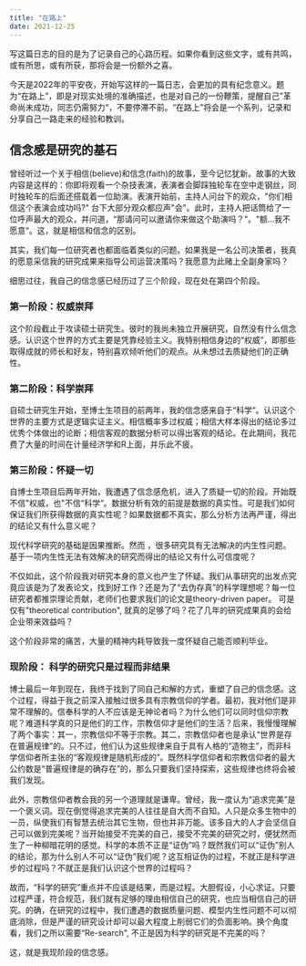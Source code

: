 ```yaml
---
title: "在路上"
date: 2021-12-25
---
```


写这篇日志的目的是为了记录自己的心路历程。如果你看到这些文字，或有共鸣，或有所思，或有所获，那将会是一份额外之喜。  

今天是2022年的平安夜，开始写这样的一篇日志，会更加的具有纪念意义。题为“在路上”，即是对现实处境的准确描述，也是对自己的一份鞭策，提醒自己”革命尚未成功，同志仍需努力“，不要停滞不前。“在路上”将会是一个系列，记录和分享自己一路走来的经验和教训。 

## 信念感是研究的基石  

曾经听过一个关于相信(believe)和信念(faith)的故事，至今记忆犹新。故事的大致内容是这样的：你即将观看一个杂技表演，表演者会脚踩独轮车在空中走钢丝，同时独轮车的后面还搭载着一位助演。表演开始前，主持人问台下的观众，"你们相信这个表演会成功吗?" 台下大部分观众都应声"会"。此时，主持人把话筒给了一位呼声最大的观众，并问道，“那请问可以邀请你来做这个助演吗？"。"额...我不愿意“。这，就是相信和信念的区别。 

其实，我们每一位研究者也都面临着类似的问题。如果我是一名公司决策者，我真的愿意采信我的研究成果来指导公司运营决策吗？我愿意为此赌上全副身家吗？  

细思过往，我自己的信念感已经历过了三个阶段，现在处在第四个阶段。 

### 第一阶段：权威崇拜  
这个阶段截止于攻读硕士研究生。彼时的我尚未独立开展研究，自然没有什么信念感。认识这个世界的方式主要是凭靠经验主义。我特别相信身边的“权威”，即那些取得成就的师长和好友，特别喜欢倾听他们的观点。从未想过去质疑他们的正确性。  

### 第二阶段：科学崇拜  
自硕士研究生开始，至博士生项目的前两年，我的信念感来自于“科学”。认识这个世界的主要方式是逻辑实证主义。相信概率多过权威；相信大样本得出的结论多过优秀个体做出的论断；相信客观的数据分析可以得出客观的结论。在此期间，我花费了大量的时间在计量经济学和R上面，并乐此不疲。  

### 第三阶段：怀疑一切  

自博士生项目后两年开始，我遭遇了信念感危机，进入了质疑一切的阶段。开始既不信"权威，也"不信“科学“。数据分析有效的前提是数据的真实性。可是我们如何保证我们所获得数据的真实性呢？如果数据都不真实，那么分析方法再严谨，得出的结论又有什么意义呢？  

现代科学研究的基础是因果推断。然而 ，很多研究具有无法解决的内生性问题。基于一项内生性无法有效解决的研究而得出的结论又有什么可信度呢？  

不仅如此，这个阶段我对研究本身的意义也产生了怀疑。我们从事研究的出发点究竟应该是为了发表论文，找到好工作？还是为了“去伪存真”的科学理想呢？每一位研究者都推崇理论贡献，老师们也要求我们的论文是theory-driven paper。 可是仅有"theoretical contribution", 就真的足够了吗？花了几年的研究成果真的会给企业带来效益吗？  

这个阶段非常的痛苦，大量的精神内耗导致我一度怀疑自己能否顺利毕业。  

### 现阶段： 科学的研究只是过程而非结果  

博士最后一年到现在，我终于找到了同自己和解的方式，重塑了自己的信念感。这个过程，得益于我之前深入接触过很多具有宗教信仰的学者。最初，我对他们是非常不理解的。信奉科学的人不应该是无神论者吗？为什么他们可以同时信仰宗教呢？难道科学真的只是他们的工作，宗教信仰才是他们的生活？后来，我慢慢理解了两个事实：其一，宗教信仰不等于宗教。其二，宗教信仰者也是承认“世界是存在普遍规律”的。只不过，他们认为这些规律来自于具有人格的“造物主”，而非科学信仰者所主张的“客观规律是随机形成的”。既然科学信仰者和宗教信仰者的最大公约数是“普遍规律是的确存在”的，那么只要我们坚持探索，这些规律也终将会被我们发现。  

此外，宗教信仰者教会我的另一个道理就是谦卑。曾经，我一度认为“追求完美”是一个褒义词。现在倒觉得追求完美的人往往是自大而不自知。人只是众多生物中的一员，纵使我们有智慧去统治其它生物，但也并非万能。该多自大的人才会坚信自己可以做到完美呢？当开始接受不完美的自己，接受不完美的研究之时，便犹然而生了一种柳暗花明的感觉。科学的本质不正是“证伪”吗？既然我们可以“证伪”别人的结论，那为什么别人不可以“证伪”我们呢？这互相证伪的过程，不就正是科学进步的过程吗？不就正是我们认识这个世界的过程吗？  

故而，“科学的研究”重点并不应该是结果，而是过程。大胆假设，小心求证。只要过程严谨，符合规范，我们就有足够的理由相信自己的研究，也应当相信自己的研究。的确，在研究的过程中，我们遭遇的数据质量问题、模型内生性问题不可以彻底消除，但是严谨的研究设计却可以最大程度上削弱它们的负面影响。换个角度看，我们之所以需要“Re-search", 不正是因为科学的研究是不完美的吗？  

这，就是我现阶段的信念感。  


